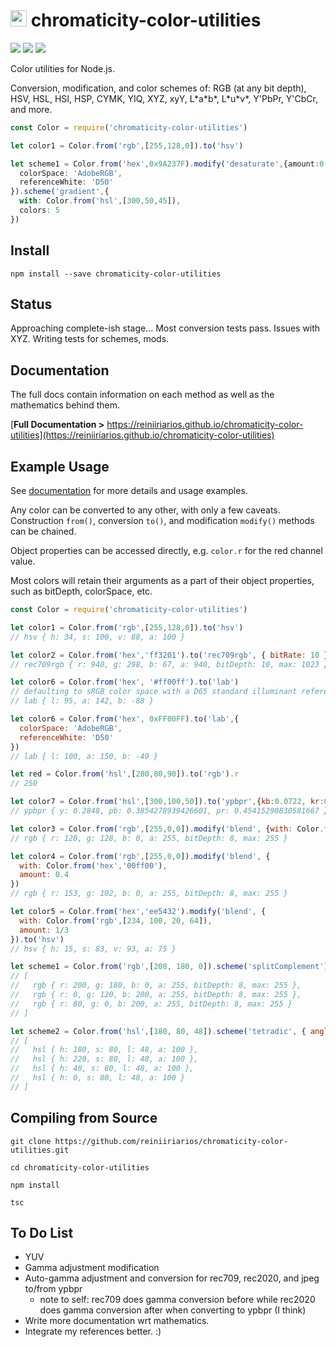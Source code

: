 # <img src="https://reiniiriarios.github.io/chromaticity-color-utilities/assets/images/chromaticity-icon-01.png" width="26" height="26"> chromaticity-color-utilities

![](https://img.shields.io/npm/dt/chromaticity-color-utilities) ![](https://img.shields.io/npm/types/chromaticity-color-utilities) ![](https://img.shields.io/badge/license-GPLv3-green)

Color utilities for Node.js.
 
Conversion, modification, and color schemes of: RGB (at any bit depth), HSV, HSL, HSI, HSP, CYMK, YIQ, XYZ, xyY, L\*a\*b\*, L\*u\*v\*, Y'PbPr, Y'CbCr, and more.


```ts
const Color = require('chromaticity-color-utilities')

let color1 = Color.from('rgb',[255,128,0]).to('hsv')

let scheme1 = Color.from('hex',0x9A237F).modify('desaturate',{amount:0.2}).to('lab',{
  colorSpace: 'AdobeRGB',
  referenceWhite: 'D50'
}).scheme('gradient',{
  with: Color.from('hsl',[300,50,45]),
  colors: 5
})
```

## Install

`npm install --save chromaticity-color-utilities`

## Status

Approaching complete-ish stage... Most conversion tests pass. Issues with XYZ. Writing tests for schemes, mods.

## Documentation

The full docs contain information on each method as well as the mathematics behind them.

[**Full Documentation >** https://reiniiriarios.github.io/chromaticity-color-utilities](https://reiniiriarios.github.io/chromaticity-color-utilities)

## Example Usage

See [documentation](https://reiniiriarios.github.io/chromaticity-color-utilities) for more details and usage examples.

Any color can be converted to any other, with only a few caveats. Construction `from()`, conversion `to()`, and modification `modify()` methods can be chained.

Object properties can be accessed directly, e.g. `color.r` for the red channel value.

Most colors will retain their arguments as a part of their object properties, such as bitDepth, colorSpace, etc.

```js
const Color = require('chromaticity-color-utilities')

let color1 = Color.from('rgb',[255,128,0]).to('hsv')
// hsv { h: 34, s: 100, v: 88, a: 100 }

let color2 = Color.from('hex','ff3201').to('rec709rgb', { bitRate: 10 })
// rec709rgb { r: 940, g: 298, b: 67, a: 940, bitDepth: 10, max: 1023 }

let color6 = Color.from('hex', '#ff00ff').to('lab')
// defaulting to sRGB color space with a D65 standard illuminant reference white
// lab { l: 95, a: 142, b: -88 }

let color6 = Color.from('hex', 0xFF00FF).to('lab',{
  colorSpace: 'AdobeRGB',
  referenceWhite: 'D50'
})
// lab { l: 100, a: 150, b: -49 }

let red = Color.from('hsl',[280,80,90]).to('rgb').r
// 250

let color7 = Color.from('hsl',[300,100,50]).to('ypbpr',{kb:0.0722, kr:0.2126})
// ypbpr { y: 0.2848, pb: 0.3854278939426601, pr: 0.45415290830581667 }

let color3 = Color.from('rgb',[255,0,0]).modify('blend', {with: Color.from('rgb',[0,255,0])})
// rgb { r: 128, g: 128, b: 0, a: 255, bitDepth: 8, max: 255 }

let color4 = Color.from('rgb',[255,0,0]).modify('blend', {
  with: Color.from('hex','00ff00'),
  amount: 0.4
})
// rgb { r: 153, g: 102, b: 0, a: 255, bitDepth: 8, max: 255 }

let color5 = Color.from('hex','ee5432').modify('blend', {
  with: Color.from('rgb',[234, 100, 20, 64]),
  amount: 1/3
}).to('hsv')
// hsv { h: 15, s: 83, v: 93, a: 75 }

let scheme1 = Color.from('rgb',[200, 180, 0]).scheme('splitComplement')
// [
//   rgb { r: 200, g: 180, b: 0, a: 255, bitDepth: 8, max: 255 },
//   rgb { r: 0, g: 120, b: 200, a: 255, bitDepth: 8, max: 255 },
//   rgb { r: 80, g: 0, b: 200, a: 255, bitDepth: 8, max: 255 }  
// ]

let scheme2 = Color.from('hsl',[180, 80, 48]).scheme('tetradic', { angle: 40 })
// [
//   hsl { h: 180, s: 80, l: 48, a: 100 },
//   hsl { h: 220, s: 80, l: 48, a: 100 },
//   hsl { h: 40, s: 80, l: 48, a: 100 },
//   hsl { h: 0, s: 80, l: 48, a: 100 }
// ]
```

## Compiling from Source

`git clone https://github.com/reiniiriarios/chromaticity-color-utilities.git`

`cd chromaticity-color-utilities`

`npm install`

`tsc`

## To Do List

* YUV
* Gamma adjustment modification
* Auto-gamma adjustment and conversion for rec709, rec2020, and jpeg to/from ypbpr
  * note to self: rec709 does gamma conversion before while rec2020 does gamma conversion after when converting to ypbpr (I think)
* Write more documentation wrt mathematics.
* Integrate my references better. :)
